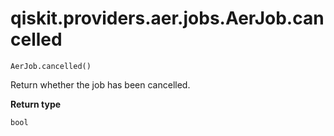 # qiskit.providers.aer.jobs.AerJob.cancelled

`AerJob.cancelled()`

Return whether the job has been cancelled.

**Return type**

`bool`
